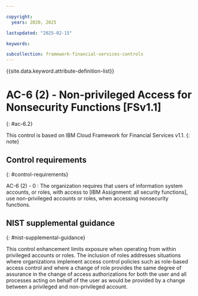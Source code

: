 ```yaml
---

copyright:
  years: 2020, 2025

lastupdated: "2025-02-15"

keywords:

subcollection: framework-financial-services-controls
---
```


{{site.data.keyword.attribute-definition-list}}

               
# AC-6 (2) - Non-privileged Access for Nonsecurity Functions [FSv1.1]
{: #ac-6.2}

This control is based on IBM Cloud Framework for Financial Services v1.1.
{: note}


## Control requirements
{: #control-requirements}

AC-6 (2) - 0
    : The organization requires that users of information system accounts, or roles, with access to [IBM Assignment: all security functions], use non-privileged accounts or roles, when accessing nonsecurity functions.

## NIST supplemental guidance
{: #nist-supplemental-guidance}

This control enhancement limits exposure when operating from within privileged accounts or roles. The inclusion of roles addresses situations where organizations implement access control policies such as role-based access control and where a change of role provides the same degree of assurance in the change of access authorizations for both the user and all processes acting on behalf of the user as would be provided by a change between a privileged and non-privileged account.





